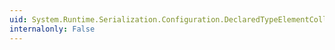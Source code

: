 ```yaml
---
uid: System.Runtime.Serialization.Configuration.DeclaredTypeElementCollection.Clear
internalonly: False
---
```

